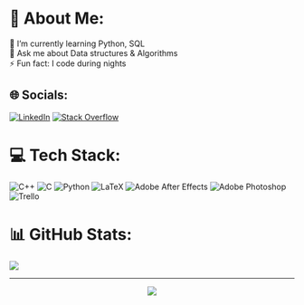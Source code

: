# 💫 About Me:
🌱 I’m currently learning Python, SQL<br>💬 Ask me about Data structures & Algorithms<br>⚡ Fun fact: I code during nights


## 🌐 Socials:
[![LinkedIn](https://img.shields.io/badge/LinkedIn-%230077B5.svg?logo=linkedin&logoColor=white)](https://linkedin.com/in/ayna-sultanova/) [![Stack Overflow](https://img.shields.io/badge/-Stackoverflow-FE7A16?logo=stack-overflow&logoColor=white)](https://stackoverflow.com/users/17739512) 

# 💻 Tech Stack:
![C++](https://img.shields.io/badge/c++-%2300599C.svg?style=for-the-badge&logo=c%2B%2B&logoColor=white) ![C](https://img.shields.io/badge/c-%2300599C.svg?style=for-the-badge&logo=c&logoColor=white) ![Python](https://img.shields.io/badge/python-3670A0?style=for-the-badge&logo=python&logoColor=ffdd54) ![LaTeX](https://img.shields.io/badge/latex-%23008080.svg?style=for-the-badge&logo=latex&logoColor=white) ![Adobe After Effects](https://img.shields.io/badge/Adobe%20After%20Effects-9999FF.svg?style=for-the-badge&logo=Adobe%20After%20Effects&logoColor=white) ![Adobe Photoshop](https://img.shields.io/badge/adobephotoshop-%2331A8FF.svg?style=for-the-badge&logo=adobephotoshop&logoColor=white) ![Trello](https://img.shields.io/badge/Trello-%23026AA7.svg?style=for-the-badge&logo=Trello&logoColor=white)
# 📊 GitHub Stats:

![](https://github-readme-streak-stats.herokuapp.com/?user=realayna&theme=dark&hide_border=false)<br/>


---


<!-- Proudly created with GPRM ( https://gprm.itsvg.in ) -->


<div align="center">
<img src="https://komarev.com/ghpvc/?username=realayna&&style=flat-square" align="center" />
</div> 
